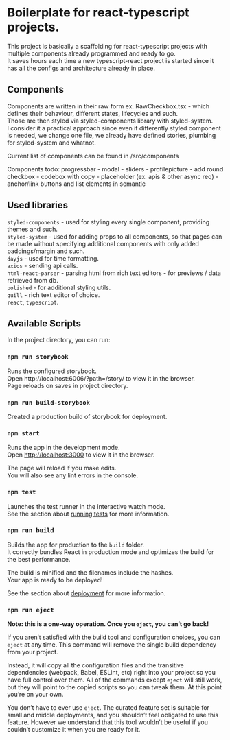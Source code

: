 # Boilerplate for react-typescript projects.

This project is basically a scaffolding for react-typescript projects with multiple components already programmed and ready to go.\
It saves hours each time a new typescript-react project is started since it has all the configs and architecture already in place.

## Components

Components are written in their raw form ex. RawCheckbox.tsx - which defines their behaviour, different states, lifecycles and such. \
Those are then styled via styled-components library with styled-system.\
I consider it a practical approach since even if differently styled component is needed, we change one file, we already have defined stories, plumbing for styled-system and whatnot.

Current list of components can be found in /src/components

Components todo: progressbar - modal - sliders - profilepicture - add round checkbox - codebox with copy - placeholder (ex. apis & other async req) - anchor/link buttons and list elements in semantic

## Used libraries

`styled-components` - used for styling every single component, providing themes and such.\
`styled-system` - used for adding props to all components, so that pages can be made without specifying additional components with only added paddings/margin and such.\
`dayjs` - used for time formatting.\
`axios` - sending api calls.\
`html-react-parser` - parsing html from rich text editors - for previews / data retrieved from db.\
`polished` - for additional styling utils.\
`quill` - rich text editor of choice.\
`react`, `typescript`.

## Available Scripts

In the project directory, you can run:

### `npm run storybook`

Runs the configured storybook.\
Open http://localhost:6006/?path=/story/ to view it in the browser. \
Page reloads on saves in project directory.

### `npm run build-storybook`

Created a production build of storybook for deployment.

### `npm start`

Runs the app in the development mode.\
Open [http://localhost:3000](http://localhost:3000) to view it in the browser.

The page will reload if you make edits.\
You will also see any lint errors in the console.

### `npm test`

Launches the test runner in the interactive watch mode.\
See the section about [running tests](https://facebook.github.io/create-react-app/docs/running-tests) for more information.

### `npm run build`

Builds the app for production to the `build` folder.\
It correctly bundles React in production mode and optimizes the build for the best performance.

The build is minified and the filenames include the hashes.\
Your app is ready to be deployed!

See the section about [deployment](https://facebook.github.io/create-react-app/docs/deployment) for more information.

### `npm run eject`

**Note: this is a one-way operation. Once you `eject`, you can’t go back!**

If you aren’t satisfied with the build tool and configuration choices, you can `eject` at any time. This command will remove the single build dependency from your project.

Instead, it will copy all the configuration files and the transitive dependencies (webpack, Babel, ESLint, etc) right into your project so you have full control over them. All of the commands except `eject` will still work, but they will point to the copied scripts so you can tweak them. At this point you’re on your own.

You don’t have to ever use `eject`. The curated feature set is suitable for small and middle deployments, and you shouldn’t feel obligated to use this feature. However we understand that this tool wouldn’t be useful if you couldn’t customize it when you are ready for it.

